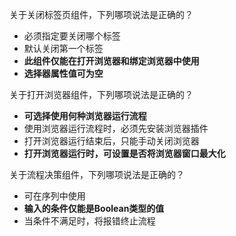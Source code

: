 关于关闭标签页组件，下列哪项说法是正确的？
- 必须指定要关闭哪个标签
- 默认关闭第一个标签
- **此组件仅能在打开浏览器和绑定浏览器中使用**
- **选择器属性值可为空**

关于打开浏览器组件，下列哪项说法是正确的？
- **可选择使用何种浏览器运行流程**
- 使用浏览器运行流程时，必须先安装浏览器插件
- 打开浏览器运行结束后，只能手动关闭浏览器
- **打开浏览器运行时，可设置是否将浏览器窗口最大化**

关于流程决策组件，下列哪项说法是正确的？
- 可在序列中使用
- **输入的条件仅能是Boolean类型的值**
- 当条件不满足时，将报错终止流程